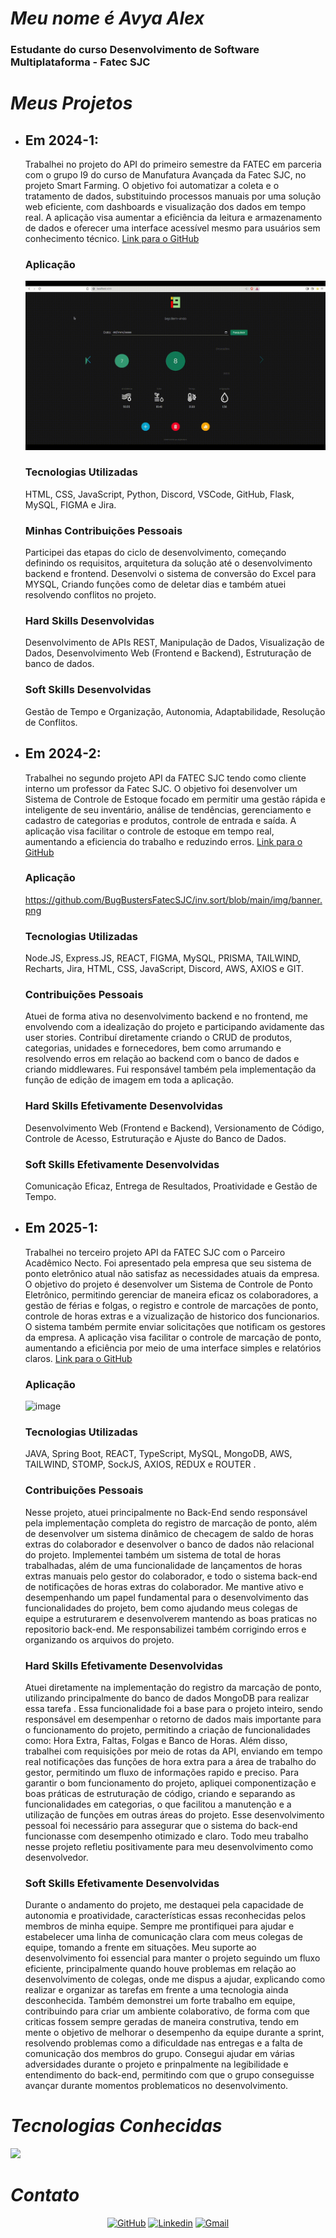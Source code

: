 # _Meu nome é Avya Alex_

### Estudante do curso Desenvolvimento de Software Multiplataforma - Fatec SJC

# _Meus Projetos_

* ## **Em 2024-1**:
    Trabalhei no projeto do API do primeiro semestre da FATEC em parceria com o grupo I9 do curso de Manufatura Avançada da Fatec SJC, no projeto Smart Farming. O objetivo foi automatizar a coleta e o tratamento de dados, substituindo processos manuais por uma solução web eficiente, com dashboards e visualização dos dados em tempo real. A aplicação visa aumentar a eficiência da leitura e armazenamento de dados e oferecer uma interface acessível mesmo para usuários sem conhecimento técnico.
    [Link para o GitHub](https://github.com/BugBustersFatecSJC/Smart-farm)

    ### Aplicação

    <img src="https://github.com/BugBustersFatecSJC/Smart-farm/blob/main/docs/Sprint-4/mvp-sprint-4.gif">

    ### Tecnologias Utilizadas
    HTML, CSS, JavaScript, Python, Discord, VSCode, GitHub, Flask, MySQL, FIGMA e Jira.

    ### Minhas Contribuições Pessoais
    Participei das etapas do ciclo de desenvolvimento, começando definindo os requisitos, arquitetura da solução até o desenvolvimento backend e frontend. Desenvolvi o sistema de conversão do Excel para MYSQL, Criando funções como de deletar dias e também atuei resolvendo conflitos no projeto.

    ### Hard Skills Desenvolvidas
    Desenvolvimento de APIs REST, Manipulação de Dados, Visualização de Dados, Desenvolvimento Web (Frontend e Backend), Estruturação de banco de dados.

    ### Soft Skills Desenvolvidas
    Gestão de Tempo e Organização, Autonomia, Adaptabilidade, Resolução de Conflitos.

* ## **Em 2024-2**:
    Trabalhei no segundo projeto API da FATEC SJC tendo como cliente interno um professor da Fatec SJC. O objetivo foi desenvolver um Sistema de Controle de Estoque focado em permitir uma gestão rápida e inteligente de seu inventário, análise de tendências, gerenciamento e cadastro de categorias e produtos, controle de entrada e saída. A aplicação visa facilitar o controle de estoque em tempo real, aumentando a eficiencia do trabalho e reduzindo erros. [Link para o GitHub](https://github.com/BugBustersFatecSJC/inv.sort)

    ### Aplicação
    https://github.com/BugBustersFatecSJC/inv.sort/blob/main/img/banner.png

    ### Tecnologias Utilizadas
    Node.JS, Express.JS, REACT, FIGMA, MySQL, PRISMA, TAILWIND, Recharts, Jira, HTML, CSS, JavaScript, Discord, AWS, AXIOS e GIT.

    ### Contribuições Pessoais
    Atuei de forma ativa no desenvolvimento backend e no frontend, me envolvendo com a idealização do projeto e participando avidamente das user stories. Contribuí diretamente criando o CRUD de produtos, categorias, unidades e fornecedores, bem como arrumando e resolvendo erros em relação ao backend com o banco de dados e criando middlewares. Fui responsável também pela implementação da função de edição de imagem em toda a aplicação.

    ### Hard Skills Efetivamente Desenvolvidas
    Desenvolvimento Web (Frontend e Backend), Versionamento de Código, Controle de Acesso, Estruturação e Ajuste do Banco de Dados.

    ### Soft Skills Efetivamente Desenvolvidas
    Comunicação Eficaz, Entrega de Resultados, Proatividade e Gestão de Tempo.

* ## **Em 2025-1**:
    Trabalhei no terceiro projeto API da FATEC SJC com o Parceiro Acadêmico Necto. Foi apresentado pela empresa que seu sistema de ponto eletrônico atual não satisfaz as necessidades atuais da empresa. O objetivo do projeto é desenvolver um Sistema de Controle de Ponto Eletrônico, permitindo gerenciar de maneira eficaz os colaboradores, a gestão de férias e folgas, o registro e controle de marcações de ponto, controle de horas extras e a vizualização de historico dos funcionarios. O sistema também permite enviar solicitações que notificam os gestores da empresa. A aplicação visa facilitar o controle de marcação de ponto, aumentando a eficiência por meio de uma interface simples e relatórios claros. [Link para o GitHub](https://github.com/FR0M-ZER0/checkpoint)

    ### Aplicação
  
    ![image](https://github.com/user-attachments/assets/04cf19cd-a8e3-4297-8c90-7f0aab2a82fd)


    ### Tecnologias Utilizadas
    JAVA, Spring Boot, REACT, TypeScript, MySQL, MongoDB, AWS, TAILWIND, STOMP, SockJS, AXIOS, REDUX e ROUTER .

    ### Contribuições Pessoais
    Nesse projeto, atuei principalmente no Back-End sendo responsável pela implementação completa do registro de marcação de ponto, além de desenvolver um sistema dinâmico de checagem de saldo de horas extras do colaborador e desenvolver o banco de dados não relacional do projeto.
    Implementei também um sistema de total de horas trabalhadas, além de uma funcionalidade de lançamentos de horas extras manuais pelo gestor do colaborador, e todo o sistema back-end de notificações de horas extras do colaborador.
    Me mantive ativo e desempenhando um papel fundamental para o desenvolvimento das funcionalidades do projeto, bem como ajudando meus colegas de equipe a estruturarem e desenvolverem mantendo as boas praticas no repositorio back-end. Me responsabilizei também corrigindo erros e organizando os arquivos do projeto.

   ### Hard Skills Efetivamente Desenvolvidas
    Atuei diretamente na implementação do registro da marcação de ponto, utilizando principalmente do banco de dados MongoDB para realizar essa tarefa . Essa funcionalidade foi a base para o projeto inteiro, sendo responsável em desempenhar o retorno de dados mais importante para o funcionamento do projeto, permitindo a criação de funcionalidades como: Hora Extra, Faltas, Folgas e Banco de Horas. Além disso, trabalhei com requisições por meio de rotas da API, enviando em tempo real notificações das funções de hora extra para a área de trabalho do gestor, permitindo um fluxo de informações rapido e preciso. Para garantir o bom funcionamento do projeto, apliquei componentização e boas práticas de estruturação de código, criando e separando as funcionalidades em categorias, o que facilitou a manutenção e a utilização de funções em outras áreas do projeto. Esse desenvolvimento pessoal foi necessário para assegurar que o sistema do back-end funcionasse com desempenho otimizado e claro. Todo meu trabalho nesse projeto refletiu positivamente para meu desenvolvimento como desenvolvedor.

    ### Soft Skills Efetivamente Desenvolvidas
    Durante o andamento do projeto, me destaquei pela capacidade de autonomia e proatividade, características essas reconhecidas pelos membros de minha equipe. Sempre me prontifiquei para ajudar e estabelecer uma linha de comunicação clara com meus colegas de equipe, tomando a frente em situações. Meu suporte ao desenvolvimento foi essencial para manter o projeto seguindo um fluxo eficiente, principalmente quando houve problemas em relação ao desenvolvimento de colegas, onde me dispus a ajudar, explicando como realizar e organizar as tarefas em frente a uma tecnologia ainda desconhecida. Também demonstrei um forte trabalho em equipe, contribuindo para criar um ambiente colaborativo, de forma com que criticas fossem sempre geradas de maneira construtiva, tendo em mente o objetivo de melhorar o desempenho da equipe durante a sprint, resolvendo problemas como a dificuldade nas entregas e a falta de comunicação dos membros do grupo. Consegui ajudar em várias adversidades durante o projeto e prinpalmente na legibilidade e entendimento do back-end, permitindo com que o grupo conseguisse avançar durante momentos problematicos no desenvolvimento.

# _Tecnologias Conhecidas_

<a href="https://skillicons.dev"   >
  <img src="https://skillicons.dev/icons?i=git,vscode,python,django,flask,javascript,nodejs,typescript,css,html,react,tailwind,java,docker,figma,github,mongodb,mysql,sqlite,spring,aws,c,linux,postman,insomnia,vercel,bootstrap" />
</a>

# _Contato_

<div align='center'>
  
[![GitHub](https://skillicons.dev/icons?i=github)](https://github.com/AvyaAquino)
[![Linkedin](https://skillicons.dev/icons?i=linkedin)](https://www.linkedin.com/in/avya-candido-598b5228a/)
[![Gmail](https://skillicons.dev/icons?i=gmail)](mailto:avyaaquino@gmail.com)
